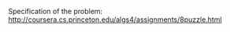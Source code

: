 Specification of the problem:<br />
http://coursera.cs.princeton.edu/algs4/assignments/8puzzle.html
